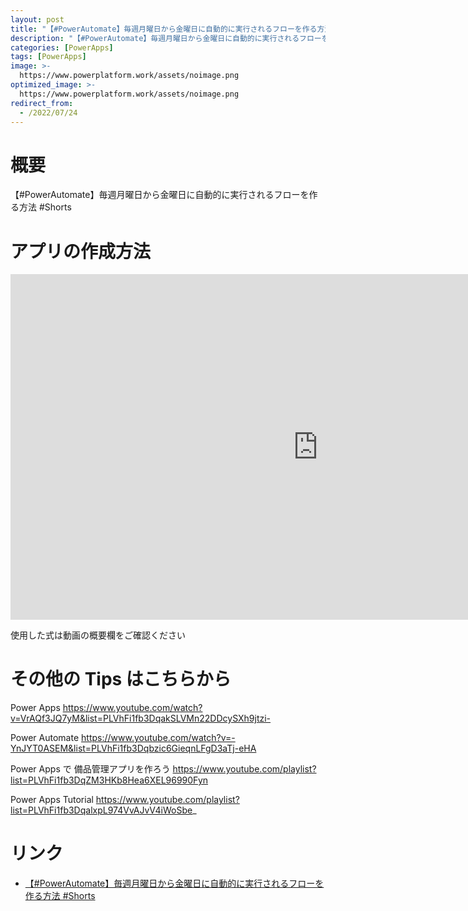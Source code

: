 ```yaml
---
layout: post
title: "【#PowerAutomate】毎週月曜日から金曜日に自動的に実行されるフローを作る方法 #Shorts"
description: "【#PowerAutomate】毎週月曜日から金曜日に自動的に実行されるフローを作る方法 #Shortsを動画で分かりやすく解説"
categories: [PowerApps]
tags: [PowerApps]
image: >-
  https://www.powerplatform.work/assets/noimage.png
optimized_image: >-
  https://www.powerplatform.work/assets/noimage.png
redirect_from:
  - /2022/07/24
---
```



#  概要

【#PowerAutomate】毎週月曜日から金曜日に自動的に実行されるフローを作る方法 #Shorts


# アプリの作成方法

<iframe width="983" height="553" src="https://www.youtube.com/embed/OHuG1XTLr50" title="YouTube video player" frameborder="0" allow="accelerometer; autoplay; clipboard-write; encrypted-media; gyroscope; picture-in-picture" allowfullscreen></iframe>


使用した式は動画の概要欄をご確認ください


# その他の Tips はこちらから

Power Apps
https://www.youtube.com/watch?v=VrAQf3JQ7yM&list=PLVhFi1fb3DqakSLVMn22DDcySXh9jtzi- 

Power Automate
https://www.youtube.com/watch?v=-YnJYT0ASEM&list=PLVhFi1fb3Dqbzic6GieqnLFgD3aTj-eHA

Power Apps で 備品管理アプリを作ろう
https://www.youtube.com/playlist?list=PLVhFi1fb3DqZM3HKb8Hea6XEL96990Fyn

Power Apps Tutorial
https://www.youtube.com/playlist?list=PLVhFi1fb3DqalxpL974VvAJvV4iWoSbe_

# リンク


- [【#PowerAutomate】毎週月曜日から金曜日に自動的に実行されるフローを作る方法 #Shorts](https://www.youtube.com/watch?v=OHuG1XTLr50)

